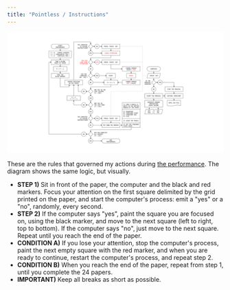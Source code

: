 ```yaml
---
title: "Pointless / Instructions"
---
```

![](../assets/202105291101.jpg)

These are the rules that governed my actions during [the performance](202105291521). The diagram shows the same logic, but visually.

- **STEP 1)** Sit in front of the paper, the computer and the black and red markers. Focus your attention on the first square delimited by the grid printed on the paper, and start the computer's process: emit a "yes" or a "no", randomly, every second.
- **STEP 2)** If the computer says "yes", paint the square you are focused on, using the black marker, and move to the next square (left to right, top to bottom). If the computer says "no", just move to the next square. Repeat until you reach the end of the paper.
- **CONDITION A)** If you lose your attention, stop the computer's process, paint the next empty square with the red marker, and when you are ready to continue, restart the computer's process, and repeat step 2.
- **CONDITION B)** When you reach the end of the paper, repeat from step 1, until you complete the 24 papers.
- **IMPORTANT)** Keep all breaks as short as possible.